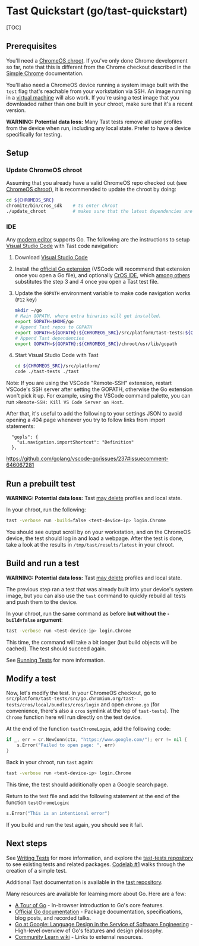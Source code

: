 # Tast Quickstart (go/tast-quickstart)

[TOC]

## Prerequisites

You'll need a [ChromeOS chroot]. If you've only done Chrome development so far,
note that this is different from the Chrome checkout described in the
[Simple Chrome] documentation.

You'll also need a ChromeOS device running a system image built with the `test`
flag that's reachable from your workstation via SSH. An image running in a
[virtual machine] will also work. If you're using a test image that you
downloaded rather than one built in your chroot, make sure that it's a recent
version.

<a name="dataloss"></a> **WARNING: Potential data loss:**  Many Tast tests
remove all user profiles from the device when run, including any local state.
Prefer to have a device specifically for testing.

[ChromeOS chroot]: https://chromium.googlesource.com/chromiumos/docs/+/HEAD/developer_guide.md
[Simple Chrome]: https://chromium.googlesource.com/chromiumos/docs/+/main/simple_chrome_workflow.md
[virtual machine]: https://chromium.googlesource.com/chromiumos/docs/+/main/cros_vm.md

## Setup

### Update ChromeOS chroot

Assuming that you already have a valid ChromeOS repo checked out (see
[ChromeOS chroot]), it is recommended to update the chroot by doing:

```sh
cd ${CHROMEOS_SRC}
chromite/bin/cros_sdk    # to enter chroot
./update_chroot          # makes sure that the latest dependencies are installed
```

### IDE

Any [modern editor] supports Go. The following are the instructions to setup
[Visual Studio Code] with Tast code navigation:

1.  Download [Visual Studio Code]
2.  Install the [official Go extension] (VSCode will recommend that extension
    once you open a Go file), and optionally [CrOS IDE], which [among others]
    substitutes the step 3 and 4 once you open a Tast test file.
3.  Update the `GOPATH` environment variable to make code navigation works (`F12` key)

    ```sh
    mkdir ~/go
    # Main GOPATH, where extra binaries will get installed.
    export GOPATH=$HOME/go
    # Append Tast repos to GOPATH
    export GOPATH=${GOPATH}:${CHROMEOS_SRC}/src/platform/tast-tests:${CHROMEOS_SRC}/src/platform/tast
    # Append Tast dependencies
    export GOPATH=${GOPATH}:${CHROMEOS_SRC}/chroot/usr/lib/gopath
    ```

4.  Start Visual Studio Code with Tast

    ```sh
    cd ${CHROMEOS_SRC}/src/platform/
    code ./tast-tests ./tast
    ```

Note: If you are using the VSCode "Remote-SSH" extension, restart
VSCode's SSH server after setting the GOPATH, otherwise the Go
extension won't pick it up. For example, using the VSCode command
palette, you can run `>Remote-SSH: Kill VS Code Server on Host`.

After that, it's useful to add the following to your settings JSON to
avoid opening a 404 page whenever you try to follow links from import
statements:

```
  "gopls": {
    "ui.navigation.importShortcut": "Definition"
  },
```

https://github.com/golang/vscode-go/issues/237#issuecomment-646067281

[modern editor]: https://github.com/golang/go/wiki/IDEsAndTextEditorPlugins
[Visual Studio Code]: https://code.visualstudio.com/
[official Go extension]: https://code.visualstudio.com/docs/languages/go
[CrOS IDE]: https://marketplace.visualstudio.com/items?itemName=Google.cros-ide
[among others]: http://go/cros-ide-doc-tast-tests

## Run a prebuilt test

**WARNING: Potential data loss:** Tast [may delete](#dataloss) profiles and
local state.

In your chroot, run the following:

```sh
tast -verbose run -build=false <test-device-ip> login.Chrome
```

You should see output scroll by on your workstation, and on the ChromeOS
device, the test should log in and load a webpage. After the test is done, take
a look at the results in `/tmp/tast/results/latest` in your chroot.

## Build and run a test

**WARNING: Potential data loss:** Tast [may delete](#dataloss) profiles and
local state.

The previous step ran a test that was already built into your device's system
image, but you can also use the `tast` command to quickly rebuild all tests and
push them to the device.

In your chroot, run the same command as before **but without the `-build=false`
argument**:

```sh
tast -verbose run <test-device-ip> login.Chrome
```

This time, the command will take a bit longer (but build objects will be
cached). The test should succeed again.

See [Running Tests] for more information.

[Running Tests]: running_tests.md

## Modify a test

Now, let's modify the test. In your ChromeOS checkout, go to
`src/platform/tast-tests/src/go.chromium.org/tast-tests/cros/local/bundles/cros/login` and open
`chrome.go` (for convenience, there's also a `cros` symlink at the
top of `tast-tests`). The `Chrome` function here will run directly on the
test device.

At the end of the function `testChromeLogin`, add the following code:

```go
if _, err = cr.NewConn(ctx, "https://www.google.com/"); err != nil {
	s.Error("Failed to open page: ", err)
}
```

Back in your chroot, run `tast` again:

```sh
tast -verbose run <test-device-ip> login.Chrome
```

This time, the test should additionally open a Google search page.

Return to the test file and add the following statement at the end of the
function `testChromeLogin`:

```go
s.Error("This is an intentional error")
```

If you build and run the test again, you should see it fail.

## Next steps

See [Writing Tests] for more information, and explore the
[tast-tests repository] to see existing tests and related packages. [Codelab #1]
walks through the creation of a simple test.

Additional Tast documentation is available in the [tast repository].

Many resources are available for learning more about Go. Here are a few:

*   [A Tour of Go] - In-browser introduction to Go's core features.
*   [Official Go documentation] - Package documentation, specifications, blog
    posts, and recorded talks.
*   [Go at Google: Language Design in the Service of Software Engineering] -
    High-level overview of Go's features and design philosophy.
*   [Community Learn wiki] - Links to external resources.

[Writing Tests]: writing_tests.md
[tast-tests repository]: https://chromium.googlesource.com/chromiumos/platform/tast-tests/
[Codelab #1]: codelab_1.md
[tast repository]: https://chromium.googlesource.com/chromiumos/platform/tast/
[A Tour of Go]: https://tour.golang.org/
[Official Go documentation]: https://golang.org/doc/
[Go at Google: Language Design in the Service of Software Engineering]: https://talks.golang.org/2012/splash.article
[Community Learn wiki]: https://github.com/golang/go/wiki/Learn
